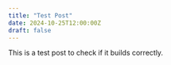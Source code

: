 ```yaml
---
title: "Test Post"
date: 2024-10-25T12:00:00Z
draft: false
---
```


This is a test post to check if it builds correctly.
